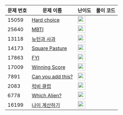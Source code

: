 | 문제 번호 | 문제 이름 | 난이도 | 풀이 코드 |
| --- | --- | --- | --- |
| 15059 | [Hard choice](https://www.acmicpc.net/problem/15059) | <img height="25px" width="25px=" src="https://static.solved.ac/tier_small/2.svg"/> |  |
| 25640 | [MBTI](https://www.acmicpc.net/problem/25640) | <img height="25px" width="25px=" src="https://static.solved.ac/tier_small/2.svg"/> |  |
| 13118 | [뉴턴과 사과](https://www.acmicpc.net/problem/13118) | <img height="25px" width="25px=" src="https://static.solved.ac/tier_small/2.svg"/> |  |
| 14173 | [Square Pasture](https://www.acmicpc.net/problem/14173) | <img height="25px" width="25px=" src="https://static.solved.ac/tier_small/2.svg"/> |  |
| 17863 | [FYI](https://www.acmicpc.net/problem/17863) | <img height="25px" width="25px=" src="https://static.solved.ac/tier_small/2.svg"/> |  |
| 17009 | [Winning Score](https://www.acmicpc.net/problem/17009) | <img height="25px" width="25px=" src="https://static.solved.ac/tier_small/2.svg"/> |  |
| 7891 | [Can you add this?](https://www.acmicpc.net/problem/7891) | <img height="25px" width="25px=" src="https://static.solved.ac/tier_small/2.svg"/> |  |
| 2083 | [럭비 클럽](https://www.acmicpc.net/problem/2083) | <img height="25px" width="25px=" src="https://static.solved.ac/tier_small/2.svg"/> |  |
| 6778 | [Which Alien?](https://www.acmicpc.net/problem/6778) | <img height="25px" width="25px=" src="https://static.solved.ac/tier_small/2.svg"/> |  |
| 16199 | [나이 계산하기](https://www.acmicpc.net/problem/16199) | <img height="25px" width="25px=" src="https://static.solved.ac/tier_small/2.svg"/> |  |
